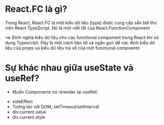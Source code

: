 # React.FC là gì?

Trong React, React.FC là một kiểu dữ liệu (type) được cung cấp sẵn bởi thư viện React TypeScript. Nó là một viết tắt của React.FunctionComponent

==> Định nghĩa kiểu dữ liệu cho các functional component trong React khi sử dụng Typescript. Đây là một cách tiện lợi và ngắn gọn để xác định kiểu dữ liệu của props và kiểu dữ liệu trả về của một functional compoentn

# Sự khác nhau giữa useState và useRef?

- Muốn Components nó rerender lại
  useRef:

* sideEffect
* Tương tác với DOM, setTimeout/setInterval
* div.current.value
* div.current.style
